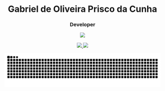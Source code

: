 <h1 align="center">Gabriel de Oliveira Prisco da Cunha</h1>
<h3 align="center">Developer</h3>

<p align="center">
  <a href="https://skillicons.dev"   >
    <img src="https://skillicons.dev/icons?i=vscode,javascript,css,html,nodejs,express,nest,git,figma,github,linux,postman,mongodb" />
  </a>
</p>

<div align="center">
  <a href="https://github.com/Prisco12">
    <img loading="lazy" height="180em" src="https://github-readme-stats.vercel.app/api/top-langs/?username=Prisco12&layout=compact&langs_count=7&theme=dark"/>
    <img loading="lazy" height="180em" src="https://github-readme-stats.vercel.app/api?username=Prisco12&show_icons=true&theme=dark&include_all_commits=true&count_private=true"/>
  </a>
</div>

![Snake animation](https://github.com/Prisco12/Prisco12/blob/output/github-contribution-grid-snake-dark.svg)
